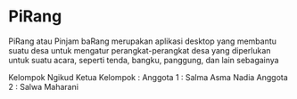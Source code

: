 # PiRang
PiRang atau Pinjam baRang merupakan aplikasi desktop yang membantu suatu desa untuk mengatur perangkat-perangkat desa yang diperlukan untuk suatu acara, seperti tenda, bangku, panggung, dan lain sebagainya

Kelompok Ngikud
Ketua Kelompok : 
Anggota 1 : Salma Asma Nadia
Anggota 2 : Salwa Maharani
